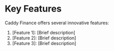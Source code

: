 # Key Features

Caddy Finance offers several innovative features:

1. [Feature 1]: [Brief description]
2. [Feature 2]: [Brief description]
3. [Feature 3]: [Brief description]